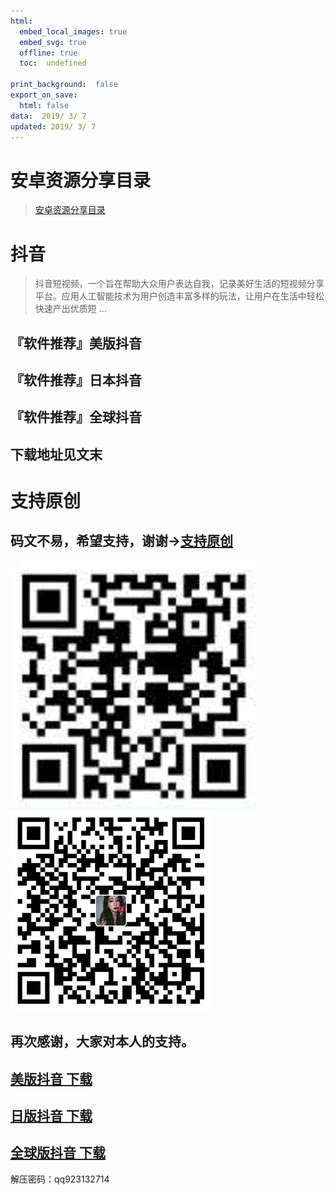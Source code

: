 ```yaml
---
html:
  embed_local_images: true
  embed_svg: true
  offline: true
  toc:  undefined

print_background:  false
export_on_save:
  html: false
data:  2019/ 3/ 7
updated: 2019/ 3/ 7
---
```


# 安卓资源分享目录

> [安卓资源分享目录](https://blog.csdn.net/qq923132714/article/details/83059823 "安卓资源分享目录")


# 抖音

> 抖音短视频，一个旨在帮助大众用户表达自我，记录美好生活的短视频分享平台。应用人工智能技术为用户创造丰富多样的玩法，让用户在生活中轻松快速产出优质短 ...

## 『软件推荐』美版抖音

## 『软件推荐』日本抖音

## 『软件推荐』全球抖音

## 下载地址见文末

# 支持原创
## 码文不易，希望支持，谢谢->**[支持原创](http://blog.csdn.net/qq923132714/article/details/79399145)**
![微信支付](https://raw.githubusercontent.com/923132714/my_picture/master/blog/support/weixin.png)![微信支付](https://raw.githubusercontent.com/923132714/my_picture/master/blog/support/支付宝.png)
## 再次感谢，大家对本人的支持。



## [美版抖音  下载](http://u16848854.ctfile.net/fs/16848854-347621895 "美版抖音  下载")

## [ 日版抖音  下载](http://u16848854.ctfile.net/fs/16848854-347624595 "日版抖音  下载")

## [ 全球版抖音  下载](http://u16848854.ctfile.net/fs/16848854-347633331 "全球版抖音  下载")

解压密码：qq923132714
